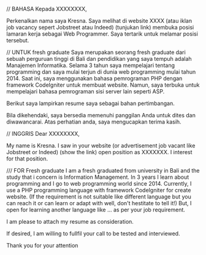 // BAHASA
Kepada XXXXXXXX,

Perkenalkan nama saya Kresna.
Saya melihat di website XXXX (atau iklan job vacancy sepert Jobstreet atau Indeed) (tunjukan link) membuka posisi lamaran kerja sebagai Web Programmer.
Saya tertarik untuk melamar posisi tersebut.

// UNTUK fresh graduate
Saya merupakan seorang fresh graduate dari sebuah perguruan tinggi di Bali dan pendidikan yang saya tempuh
adalah Manajemen Informatika. Selama 3 tahun saya mempelajari tentang programming
dan saya mulai terjun di dunia web programming mulai tahun 2014. Saat ini, saya menggunakan bahasa pemrograman
PHP dengan framework CodeIgniter untuk membuat website.
Namun, saya terbuka untuk mempelajari bahasa pemrograman sisi server lain seperti ASP.

Berikut saya lampirkan resume saya sebagai bahan pertimbangan.

Bila dikehendaki, saya bersedia memenuhi panggilan Anda untuk dites dan diwawancarai.
Atas perhatian anda, saya mengucapkan terima kasih.

// INGGRIS
Dear XXXXXXXX,

My name is Kresna. I saw in your website (or advertisement job vacant like Jobstreet or Indeed) (show the link)
open position as XXXXXXX. I interest for that position.

/// FOR Fresh graduate
I am a fresh graduated from university in Bali and the study that i concern is Information Management.
In 3 years I learn about programming and I go to web programming world since 2014. Currently, I use a PHP
programming language with framework CodeIgniter for create website.
(If the requirement is not suitable like different language but you can reach it or can learn or adapt with well, don't hestitate to tell it!)
But, I open for learning another language like ... as per your job requirement.

I am please to attach my resume as consideration.

If desired, I am willing to fullfil your call to be tested and interviewed.

Thank you for your attention
